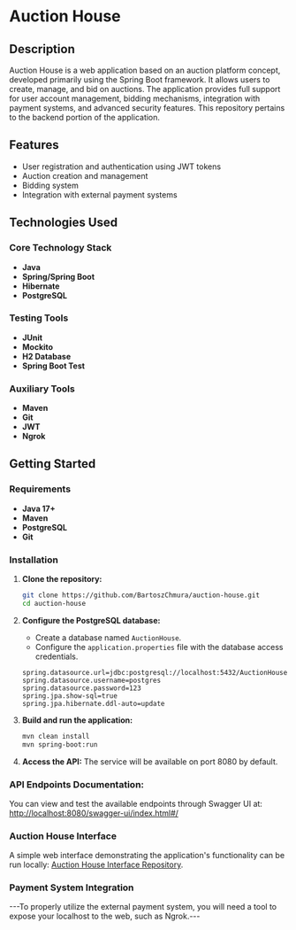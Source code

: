 # Auction House

## Description
Auction House is a web application based on an auction platform concept, developed primarily using the Spring Boot framework. It allows users to create, manage, and bid on auctions. The application provides full support for user account management, bidding mechanisms, integration with payment systems, and advanced security features. This repository pertains to the backend portion of the application.

## Features
- User registration and authentication using JWT tokens
- Auction creation and management
- Bidding system
- Integration with external payment systems

## Technologies Used

### Core Technology Stack
- **Java**
- **Spring/Spring Boot**
- **Hibernate**
- **PostgreSQL**

### Testing Tools
- **JUnit**
- **Mockito**
- **H2 Database**
- **Spring Boot Test**

### Auxiliary Tools
- **Maven**
- **Git**
- **JWT**
- **Ngrok**

## Getting Started

### Requirements
- **Java 17+**
- **Maven**
- **PostgreSQL**
- **Git**

### Installation

1. **Clone the repository:**
    ```bash
    git clone https://github.com/BartoszChmura/auction-house.git
    cd auction-house
    ```

2. **Configure the PostgreSQL database:**
    - Create a database named `AuctionHouse`.
    - Configure the `application.properties` file with the database access credentials.
    ```properties
    spring.datasource.url=jdbc:postgresql://localhost:5432/AuctionHouse
    spring.datasource.username=postgres
    spring.datasource.password=123
    spring.jpa.show-sql=true
    spring.jpa.hibernate.ddl-auto=update
    ```

3. **Build and run the application:**
    ```bash
    mvn clean install
    mvn spring-boot:run
    ```

4. **Access the API:**
    The service will be available on port 8080 by default.

### API Endpoints Documentation:
You can view and test the available endpoints through Swagger UI at: [http://localhost:8080/swagger-ui/index.html#/](http://localhost:8080/swagger-ui/index.html#/)

### Auction House Interface

A simple web interface demonstrating the application's functionality can be run locally: [Auction House Interface Repository](https://github.com/BartoszChmura/Auction-House-Interface).

### Payment System Integration

---To properly utilize the external payment system, you will need a tool to expose your localhost to the web, such as Ngrok.---
